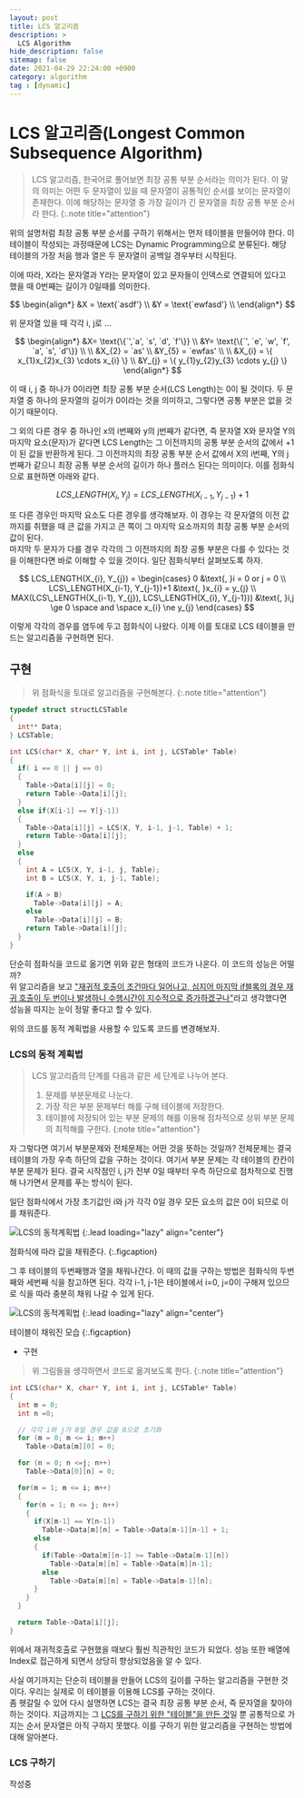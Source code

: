 ```yaml
---
layout: post
title: LCS 알고리즘
description: >
  LCS Algorithm
hide_description: false
sitemap: false
date: 2021-04-29 22:24:00 +0900
category: algorithm
tag : [dynamic]
---
```


# LCS 알고리즘(Longest Common Subsequence Algorithm)

> LCS 알고리즘, 한국어로 풀어보면 최장 공통 부분 순서라는 의미가 된다. 이 말의 의미는 어떤 두 문자열이 있을 때 문자열이 공통적인 순서를 보이는 문자열이 존재한다. 이에 해당하는 문자열 중 가장 길이가 긴 문자열을 최장 공통 부분 순서라 한다.
{:.note title="attention"}

위의 설명처럼 최장 공통 부분 순서를 구하기 위해서는 먼저 테이블을 만들어야 한다. 이 테이블이 작성되는 과정때문에 LCS는 Dynamic Programming으로 분류된다. 해당 테이블의 가장 처음 행과 열은 두 문자열이 공백일 경우부터 시작된다.

이에 따라, X라는 문자열과 Y라는 문자열이 있고 문자들이 인덱스로 연결되어 있다고 했을 때 0번째는 길이가 0일때를 의미한다.

$$
\begin{align*}
  &X = \text{`asdf'} \\
  &Y = \text{`ewfasd'} \\
\end{align*}
$$

위 문자열 있을 때 각각 i, j로 ...

$$
\begin{align*}
  &X= \text{\{`',`a', `s', `d', `f'\}} \\
  &Y= \text{\{`', `e', `w', `f', `a', `s', `d'\}} \\
\\
  &X_{2} = `as' \\
  &Y_{5} = `ewfas' \\
\\
  &X_{i} = \{ x_{1}x_{2}x_{3} \cdots x_{i} \} \\
  &Y_{j} = \{ y_{1}y_{2}y_{3} \cdots y_{j} \}
\end{align*}
$$

이 때 i, j 중 하나가 0이라면 최장 공통 부분 순서(LCS Length)는 0이 될 것이다. 두 문자열 중 하나의 문자열의 길이가 0이라는 것을 의미하고, 그렇다면 공통 부분은 없을 것이기 때문이다.  
  
그 외의 다른 경우 중 하나인 x의 i번째와 y의 j번째가 같다면, 즉 문자열 X와 문자열 Y의 마지막 요소(문자)가 같다면 LCS Length는 그 이전까지의 공통 부분 순서의 값에서 +1이 된 값을 반환하게 된다. 그 이전까지의 최장 공통 부분 순서 값에서 X의 i번째, Y의 j번째가 같으니 최장 공통 부분 순서의 길이가 하나 플러스 된다는 의미이다. 이를 점화식으로 표현하면 아래와 같다.

$$
LCS\_LENGTH(X_{i}, Y_{j}) = LCS\_LENGTH(X_{i-1}, Y_{j-1}) + 1
$$

또 다른 경우인 마지막 요소도 다른 경우를 생각해보자. 이 경우는 각 문자열의 이전 값까지를 취했을 때 큰 값을 가지고 큰 쪽이 그 마지막 요소까지의 최장 공통 부분 순서의 값이 된다.  
마지막 두 문자가 다를 경우 각각의 그 이전까지의 최장 공통 부분은 다를 수 있다는 것을 이해한다면 바로 이해할 수 있을 것이다. 일단 점화식부터 살펴보도록 하자.

$$
LCS_LENGTH(X_{i}, Y_{j}) =
\begin{cases}
0 &\text{, }i = 0 or j = 0 \\
LCS\_LENGTH(X_{i-1}, Y_{j-1})+1 &\text{, }x_{i} = y_{j} \\
MAX(LCS\_LENGTH(X_{i-1}, Y_{j}), LCS\_LENGTH(X_{i}, Y_{j-1})) &\text{, }i,j \ge 0 \space and \space x_{i} \ne y_{j}
\end{cases}
$$

이렇게 각각의 경우를 염두에 두고 점화식이 나왔다. 이제 이를 토대로 LCS 테이블을 만드는 알고리즘을 구현하면 된다.

## 구현

> 위 점화식을 토대로 알고리즘을 구현해본다.
{:.note title="attention"}

```c
typedef struct structLCSTable
{
  int** Data;
} LCSTable;

int LCS(char* X, char* Y, int i, int j, LCSTable* Table)
{
  if( i == 0 || j == 0)
  {
    Table->Data[i][j] = 0;
    return Table->Data[i][j];
  }
  else if(X[i-1] == Y[j-1])
  {
    Table->Data[i][j] = LCS(X, Y, i-1, j-1, Table) + 1;
    return Table->Data[i][j];
  }
  else
  {
    int A = LCS(X, Y, i-1, j, Table);
    int B = LCS(X, Y, i, j-1, Table);

    if(A > B)
      Table->Data[i][j] = A;
    else
      Table->Data[i][j] = B;
    return Table->Data[i][j];
  }
}
```

단순히 점화식을 코드로 옮기면 위와 같은 형태의 코드가 나온다. 이 코드의 성능은 어떨까?  
위 알고리즘을 보고 <u>"재귀적 호출이 조건마다 일어나고, 심지어 마지막 if블록의 경우 재귀 호출이 두 번이나 발생하니 수행시간이 지수적으로 증가하겠구나"</u>라고 생각했다면 성능을 따지는 눈이 정말 좋다고 할 수 있다.  
  
위의 코드를 동적 계획법을 사용할 수 있도록 코드를 변경해보자.

### LCS의 동적 계획법

> LCS 알고리즘의 단계를 다음과 같은 세 단계로 나누어 본다.
> 1. 문제를 부분문제로 나눈다.
> 2. 가장 작은 부분 문제부터 해를 구해 테이블에 저장한다.
> 3. 테이블에 저장되어 있는 부분 문제의 해를 이용해 점차적으로 상위 부분 문제의 최적해를 구한다.
{:note title="attention"}

자 그렇다면 여기서 부분문제와 전체문제는 어떤 것을 뜻하는 것일까? 전체문제는 결국 테이블의 가장 우측 하단의 값을 구하는 것이다. 여기서 부분 문제는 각 테이블의 칸칸이 부분 문제가 된다. 결국 시작점인 i, j가 전부 0일 때부터 우측 하단으로 점차적으로 진행해 나가면서 문제를 푸는 방식이 된다.

일단 점화식에서 가장 초기값인 i와 j가 각각 0일 경우 모든 요소의 값은 0이 되므로 이를 채워준다.

![LCS의 동적계획법](/assets/img/algorithm/dynamic_programming/lcs1.png)
{:.lead loading="lazy" align="center"}

점화식에 따라 값을 채워준다.
{:.figcaption}

그 후 테이블의 두번째행과 열을 채워나간다. 이 때의 값을 구하는 방법은 점화식의 두번째와 세번째 식을 참고하면 된다. 각각 i-1, j-1은 테이블에서 i=0, j=0이 구해져 있으므로 식을 따라 충분히 채워 나갈 수 있게 된다.

![LCS의 동적계획법](/assets/img/algorithm/dynamic_programming/lcs2.png)
{:.lead loading="lazy" align="center"}

테이블이 채워진 모습
{:.figcaption}

* 구현

> 위 그림들을 생각하면서 코드로 옮겨보도록 한다.
{:.note title="attention"}

```c
int LCS(char* X, char* Y, int i, int j, LCSTable* Table)
{
  int m = 0;
  int n =0;

  // 각각 i와 j가 0일 경우 값을 0으로 초기화
  for (m = 0; m <= i; m++)
    Table->Data[m][0] = 0;

  for (n = 0; n <=j; n++)
    Table->Data[0][n] = 0;

  for(m = 1; m <= i; m++)
  {
    for(n = 1; n <= j; n++)
    {
      if(X[m-1] == Y[n-1])
        Table->Data[m][n] = Table->Data[m-1][n-1] + 1;
      else
      {
        if(Table->Data[m][n-1] >= Table->Data[m-1][n])
          Table->Data[m][n] = Table->Data[m][n-1];
        else
          Table->Data[m][n] = Table->Data[m-1][n];
      }
    }
  }

  return Table->Data[i][j];
}
```

위에서 재귀적호출로 구현했을 때보다 훨씬 직관적인 코드가 되었다. 성능 또한 배열에 Index로 접근하게 되면서 상당히 향상되었음을 알 수 있다.  

사실 여기까지는 단순히 테이블을 만들어 LCS의 길이를 구하는 알고리즘을 구현한 것이다. 우리는 실제로 이 테이블을 이용해 LCS를 구하는 것이다.  
좀 헷갈릴 수 있어 다시 설명하면 LCS는 결국 최장 공통 부분 순서, 즉 문자열을 찾아야 하는 것이다. 지금까지는 그 <u>LCS를 구하기 위한 "테이블"을 만든 것</u>일 뿐 공통적으로 가지는 순서 문자열은 아직 구하지 못했다. 이를 구하기 위한 알고리즘을 구현하는 방법에 대해 알아본다.

### LCS 구하기

작성중